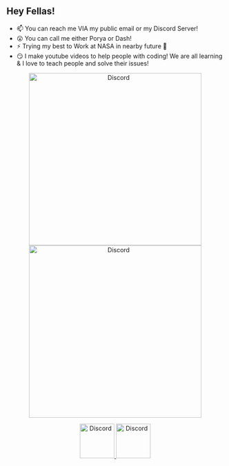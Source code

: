 ## Hey Fellas!

- 📫 You can reach me VIA my public email or my Discord Server!
- 😮 You can call me either Porya or Dash!
- ⚡ Trying my best to Work at NASA in nearby future 🤞
- 😏 I make youtube videos to help people with coding! We are all learning & I love to teach people and solve their issues!

<div align="center">
  <a href="https://github.com/DashCruft/Discord.JS-Coding-Tutorials">
     <img src="https://github-readme-stats.vercel.app/api/pin/?username=DashCruft&repo=Discord.JS-Coding-Tutorials&theme=dracula" alt="Discord" width="400"/>
  </a>
  <a href="https://github.com/DashCruft/Discord.js-custom-prefix">
     <img src="https://github-readme-stats.vercel.app/api/pin/?username=DashCruft&repo=Discord.js-custom-prefix&theme=dracula" alt="Discord" width="400"/>
  </a>
</div>

<p><p>
  
<div align="center">
  <a href="https://discord.gg/2RPg23k" target="_blank">
    <img src="https://user-images.githubusercontent.com/59381835/92191514-d649ad80-ee18-11ea-9bc4-e95c7a122a99.png" alt="Discord" width="80"/>
  </a>
  <a href="https://youtube.com/dashcruft" target="_blank">
    <img src="https://user-images.githubusercontent.com/59381835/92191346-676c5480-ee18-11ea-8240-e416eb1a5b5d.png" alt="Discord" width="80"/>
  </a>
</div>

